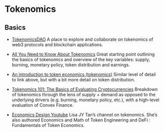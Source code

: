 # Tokenomics

## Basics
* [TokenomicsDAO](https://tokenomicsdao.com) A place to explore and collaborate on tokenomics of web3 protocols and blockchain applications.

* [All You Need to Know About Tokenomics](https://medium.com/coinmonks/all-you-need-to-know-about-tokenomics-39642fe11d02) Great starting point outlining the basics of tokenomics and overview of the key variables: supply, burning, monetary policy, token distribution and earnings.

* [An introduction to token economics (tokenomics)](https://alexbeckett.medium.com/an-introduction-to-token-economics-tokenomics-c6eb9211778f) Similar level of detail to link above, but with a bit more detail on token distribution.

* [Tokenomics 101: The Basics of Evaluating Cryptocurrencies](https://every.to/almanack/tokenomics-101) Breakdown of tokenomics through the lens of supply + demand as opposed to the underlying drivers (e.g. burning, monetary policy, etc.), with a high-level evaluation of Convex 
Finance.

* [Economics Design Youtube](https://www.youtube.com/channel/UC-o87lCF9HaEuj0R-3VT1yg) Lisa JY Tan’s channel on tokenomics. She’s also authored Economics and Math of Token Engineering and DeFi : Fundamentals of Token Economics.